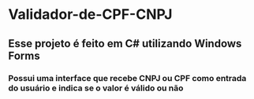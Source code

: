 # Validador-de-CPF-CNPJ
## Esse projeto é feito em C# utilizando Windows Forms

### Possui uma interface que recebe CNPJ ou CPF como entrada do usuário e indica se o valor é válido ou não

